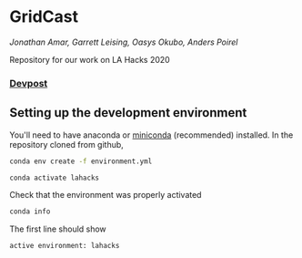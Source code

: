 # GridCast
*Jonathan Amar, Garrett Leising, Oasys Okubo, Anders Poirel*

Repository for our work on LA Hacks 2020

<h3><a href="https://devpost.com/software/gridcast" target=”_blank” >Devpost</a></h3>

## Setting up the development environment

You'll need to have anaconda or [miniconda](https://docs.conda.io/en/latest/miniconda.html) (recommended) installed.
In the repository cloned from github,

```bash
conda env create -f environment.yml
```
```bash
conda activate lahacks
```
Check that the environment was properly activated
```bash
conda info
```
The first line should show
```
active environment: lahacks
```
